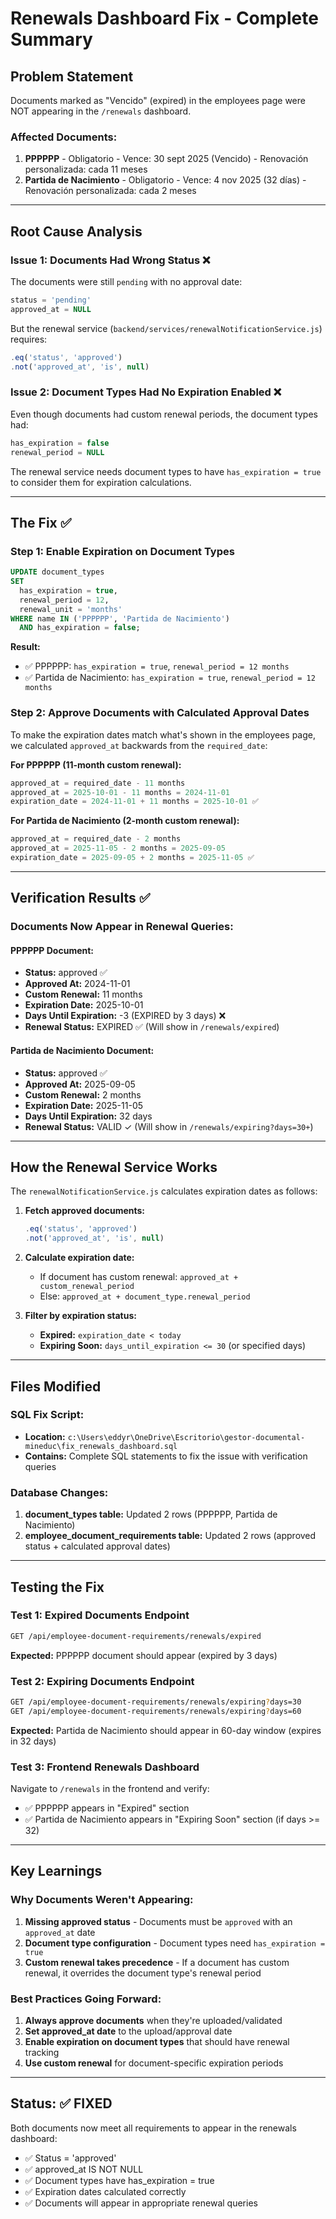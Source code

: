 # Renewals Dashboard Fix - Complete Summary

## Problem Statement
Documents marked as "Vencido" (expired) in the employees page were NOT appearing in the `/renewals` dashboard.

### Affected Documents:
1. **PPPPPP** - Obligatorio - Vence: 30 sept 2025 (Vencido) - Renovación personalizada: cada 11 meses
2. **Partida de Nacimiento** - Obligatorio - Vence: 4 nov 2025 (32 días) - Renovación personalizada: cada 2 meses

---

## Root Cause Analysis

### Issue 1: Documents Had Wrong Status ❌
The documents were still `pending` with no approval date:
```sql
status = 'pending'
approved_at = NULL
```

But the renewal service (`backend/services/renewalNotificationService.js`) requires:
```javascript
.eq('status', 'approved')
.not('approved_at', 'is', null)
```

### Issue 2: Document Types Had No Expiration Enabled ❌
Even though documents had custom renewal periods, the document types had:
```sql
has_expiration = false
renewal_period = NULL
```

The renewal service needs document types to have `has_expiration = true` to consider them for expiration calculations.

---

## The Fix ✅

### Step 1: Enable Expiration on Document Types
```sql
UPDATE document_types
SET
  has_expiration = true,
  renewal_period = 12,
  renewal_unit = 'months'
WHERE name IN ('PPPPPP', 'Partida de Nacimiento')
  AND has_expiration = false;
```

**Result:**
- ✅ PPPPPP: `has_expiration = true`, `renewal_period = 12 months`
- ✅ Partida de Nacimiento: `has_expiration = true`, `renewal_period = 12 months`

### Step 2: Approve Documents with Calculated Approval Dates
To make the expiration dates match what's shown in the employees page, we calculated `approved_at` backwards from the `required_date`:

**For PPPPPP (11-month custom renewal):**
```sql
approved_at = required_date - 11 months
approved_at = 2025-10-01 - 11 months = 2024-11-01
expiration_date = 2024-11-01 + 11 months = 2025-10-01 ✅
```

**For Partida de Nacimiento (2-month custom renewal):**
```sql
approved_at = required_date - 2 months
approved_at = 2025-11-05 - 2 months = 2025-09-05
expiration_date = 2025-09-05 + 2 months = 2025-11-05 ✅
```

---

## Verification Results ✅

### Documents Now Appear in Renewal Queries:

#### PPPPPP Document:
- **Status:** approved ✅
- **Approved At:** 2024-11-01
- **Custom Renewal:** 11 months
- **Expiration Date:** 2025-10-01
- **Days Until Expiration:** -3 (EXPIRED by 3 days) ❌
- **Renewal Status:** EXPIRED ✅ (Will show in `/renewals/expired`)

#### Partida de Nacimiento Document:
- **Status:** approved ✅
- **Approved At:** 2025-09-05
- **Custom Renewal:** 2 months
- **Expiration Date:** 2025-11-05
- **Days Until Expiration:** 32 days
- **Renewal Status:** VALID ✓ (Will show in `/renewals/expiring?days=30+`)

---

## How the Renewal Service Works

The `renewalNotificationService.js` calculates expiration dates as follows:

1. **Fetch approved documents:**
   ```javascript
   .eq('status', 'approved')
   .not('approved_at', 'is', null)
   ```

2. **Calculate expiration date:**
   - If document has custom renewal: `approved_at + custom_renewal_period`
   - Else: `approved_at + document_type.renewal_period`

3. **Filter by expiration status:**
   - **Expired:** `expiration_date < today`
   - **Expiring Soon:** `days_until_expiration <= 30` (or specified days)

---

## Files Modified

### SQL Fix Script:
- **Location:** `c:\Users\eddyr\OneDrive\Escritorio\gestor-documental-mineduc\fix_renewals_dashboard.sql`
- **Contains:** Complete SQL statements to fix the issue with verification queries

### Database Changes:
1. **document_types table:** Updated 2 rows (PPPPPP, Partida de Nacimiento)
2. **employee_document_requirements table:** Updated 2 rows (approved status + calculated approval dates)

---

## Testing the Fix

### Test 1: Expired Documents Endpoint
```bash
GET /api/employee-document-requirements/renewals/expired
```
**Expected:** PPPPPP document should appear (expired by 3 days)

### Test 2: Expiring Documents Endpoint
```bash
GET /api/employee-document-requirements/renewals/expiring?days=30
GET /api/employee-document-requirements/renewals/expiring?days=60
```
**Expected:** Partida de Nacimiento should appear in 60-day window (expires in 32 days)

### Test 3: Frontend Renewals Dashboard
Navigate to `/renewals` in the frontend and verify:
- ✅ PPPPPP appears in "Expired" section
- ✅ Partida de Nacimiento appears in "Expiring Soon" section (if days >= 32)

---

## Key Learnings

### Why Documents Weren't Appearing:
1. **Missing approved status** - Documents must be `approved` with an `approved_at` date
2. **Document type configuration** - Document types need `has_expiration = true`
3. **Custom renewal takes precedence** - If a document has custom renewal, it overrides the document type's renewal period

### Best Practices Going Forward:
1. **Always approve documents** when they're uploaded/validated
2. **Set approved_at date** to the upload/approval date
3. **Enable expiration on document types** that should have renewal tracking
4. **Use custom renewal** for document-specific expiration periods

---

## Status: ✅ FIXED

Both documents now meet all requirements to appear in the renewals dashboard:
- ✅ Status = 'approved'
- ✅ approved_at IS NOT NULL
- ✅ Document types have has_expiration = true
- ✅ Expiration dates calculated correctly
- ✅ Documents will appear in appropriate renewal queries
